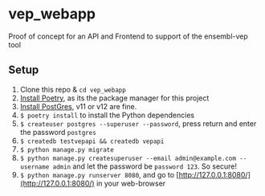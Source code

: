 # vep_webapp
Proof of concept for an API and Frontend to support of the ensembl-vep tool


## Setup

1. Clone this repo & `cd vep_webapp`
2. [Install Poetry](https://python-poetry.org/docs/#installation), as its the
   package manager for this project
3. [Install PostGres](https://www.postgresql.org/), v11 or v12 are fine.
4. `$ poetry install` to install the Python dependencies
5. `$ createuser postgres --superuser --password`, press return and enter the
   password `postgres`
6. `$ createdb testvepapi && createdb vepapi`
8. `$ python manage.py migrate`
9. `$ python manage.py createsuperuser --email admin@example.com --username
   admin` and let the password be `password 123`. So secure!
10. `$ python manage.py runserver 8080`, and go to
    [http://127.0.0.1:8080/](http://127.0.0.1:8080/) in your web-browser

